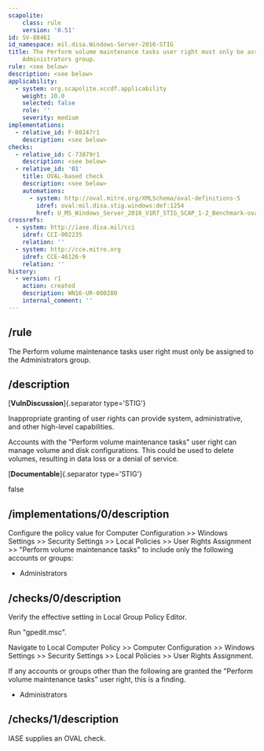 ```yaml
---
scapolite:
    class: rule
    version: '0.51'
id: SV-88461
id_namespace: mil.disa.Windows-Server-2016-STIG
title: The Perform volume maintenance tasks user right must only be assigned to the
    Administrators group.
rule: <see below>
description: <see below>
applicability:
  - system: org.scapolite.xccdf.applicability
    weight: 10.0
    selected: false
    role: ''
    severity: medium
implementations:
  - relative_id: F-80247r1
    description: <see below>
checks:
  - relative_id: C-73879r1
    description: <see below>
  - relative_id: '01'
    title: OVAL-based check
    description: <see below>
    automations:
      - system: http://oval.mitre.org/XMLSchema/oval-definitions-5
        idref: oval:mil.disa.stig.windows:def:1254
        href: U_MS_Windows_Server_2016_V1R7_STIG_SCAP_1-2_Benchmark-oval.xml
crossrefs:
  - system: http://iase.disa.mil/cci
    idref: CCI-002235
    relation: ''
  - system: http://cce.mitre.org
    idref: CCE-46126-9
    relation: ''
history:
  - version: r1
    action: created
    description: WN16-UR-000280
    internal_comment: ''
---
```



## /rule

The Perform volume maintenance tasks user right must only be assigned to the Administrators group.

## /description

[**VulnDiscussion**]{.separator type='STIG'}

Inappropriate granting of user rights can provide system, administrative, and other high-level capabilities.

Accounts with the "Perform volume maintenance tasks" user right can manage volume and disk configurations. This could be used to delete volumes, resulting in data loss or a denial of service.

[**Documentable**]{.separator type='STIG'}

false

## /implementations/0/description

Configure the policy value for Computer Configuration >> Windows Settings >> Security Settings >> Local Policies >> User Rights Assignment >> "Perform volume maintenance tasks" to include only the following accounts or groups:

- Administrators

## /checks/0/description

Verify the effective setting in Local Group Policy Editor.

Run "gpedit.msc".

Navigate to Local Computer Policy >> Computer Configuration >> Windows Settings >> Security Settings >> Local Policies >> User Rights Assignment.

If any accounts or groups other than the following are granted the "Perform volume maintenance tasks" user right, this is a finding.

- Administrators

## /checks/1/description

IASE supplies an OVAL check.
